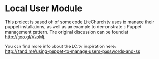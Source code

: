 # Local User Module #

This project is based off of some code LifeChurch.tv uses to manage
their puppet installations, as well as an example to demonstrate a 
Puppet management pattern. The original discussion can be found at
http://goo.gl/VvoMj.

You can find more info about the LC.tv inspiration here:
http://itand.me/using-puppet-to-manage-users-passwords-and-ss
